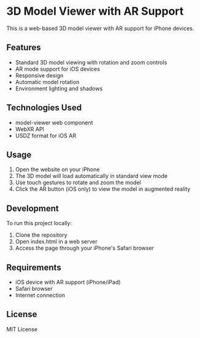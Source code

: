 # 3D Model Viewer with AR Support

This is a web-based 3D model viewer with AR support for iPhone devices.

## Features

- Standard 3D model viewing with rotation and zoom controls
- AR mode support for iOS devices
- Responsive design
- Automatic model rotation
- Environment lighting and shadows

## Technologies Used

- model-viewer web component
- WebXR API
- USDZ format for iOS AR

## Usage

1. Open the website on your iPhone
2. The 3D model will load automatically in standard view mode
3. Use touch gestures to rotate and zoom the model
4. Click the AR button (iOS only) to view the model in augmented reality

## Development

To run this project locally:

1. Clone the repository
2. Open index.html in a web server
3. Access the page through your iPhone's Safari browser

## Requirements

- iOS device with AR support (iPhone/iPad)
- Safari browser
- Internet connection

## License

MIT License

